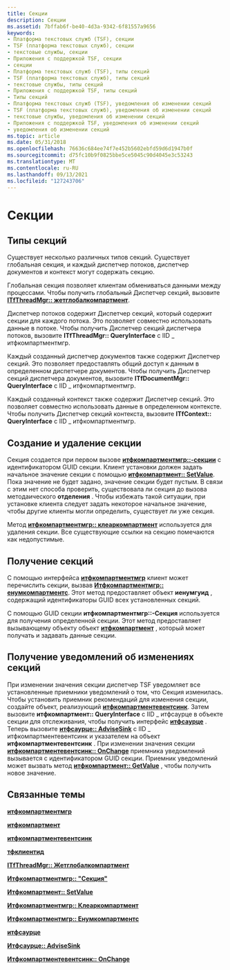 ```yaml
---
title: Секции
description: Секции
ms.assetid: 7bffab6f-be40-4d3a-9342-6f81557a9656
keywords:
- Платформа текстовых служб (TSF), секции
- TSF (платформа текстовых служб), секции
- текстовые службы, секции
- Приложения с поддержкой TSF, секции
- секции
- Платформа текстовых служб (TSF), типы секций
- TSF (платформа текстовых служб), типы секций
- текстовые службы, типы секций
- Приложения с поддержкой TSF, типы секций
- Типы секций
- Платформа текстовых служб (TSF), уведомления об изменении секций
- TSF (платформа текстовых служб), уведомления об изменении секций
- текстовые службы, уведомления об изменении секций
- Приложения с поддержкой TSF, уведомления об изменении секций
- уведомления об изменении секций
ms.topic: article
ms.date: 05/31/2018
ms.openlocfilehash: 76636c684ee74f7e452b5602ebfd59d6d1947b0f
ms.sourcegitcommit: d75fc10b9f0825bbe5ce5045c90d4045e3c53243
ms.translationtype: MT
ms.contentlocale: ru-RU
ms.lasthandoff: 09/13/2021
ms.locfileid: "127243706"
---
```

# <a name="compartments"></a>Секции

## <a name="compartment-types"></a>Типы секций

Существует несколько различных типов секций. Существует глобальная секция, и каждый диспетчер потоков, диспетчер документов и контекст могут содержать секцию.

Глобальная секция позволяет клиентам обмениваться данными между процессами. Чтобы получить глобальный Диспетчер секций, вызовите [**ITfThreadMgr:: жетглобалкомпартмент**](/windows/desktop/api/Msctf/nf-msctf-itfthreadmgr-getglobalcompartment).

Диспетчер потоков содержит Диспетчер секций, который содержит секции для каждого потока. Это позволяет совместно использовать данные в потоке. Чтобы получить Диспетчер секций диспетчера потоков, вызовите **ITfThreadMgr:: QueryInterface** с IID \_ итфкомпартментмгр.

Каждый созданный диспетчер документов также содержит Диспетчер секций. Это позволяет предоставлять общий доступ к данным в определенном диспетчере документов. Чтобы получить Диспетчер секций диспетчера документов, вызовите **ITfDocumentMgr:: QueryInterface** с IID \_ итфкомпартментмгр.

Каждый созданный контекст также содержит Диспетчер секций. Это позволяет совместно использовать данные в определенном контексте. Чтобы получить Диспетчер секций контекста, вызовите **ITfContext:: QueryInterface** с IID \_ итфкомпартментмгр.

## <a name="creating-and-deleting-a-compartment"></a>Создание и удаление секции

Секция создается при первом вызове [**итфкомпартментмгр::-секции**](/windows/desktop/api/Msctf/nf-msctf-itfcompartmentmgr-getcompartment) с идентификатором GUID секции. Клиент установки должен задать начальное значение секции с помощью [**итфкомпартмент:: SetValue**](/windows/desktop/api/Msctf/nf-msctf-itfcompartment-setvalue). Пока значение не будет задано, значение секции будет пустым. В связи с этим нет способа проверить, существовала ли секция до вызова методаического **отделения** . Чтобы избежать такой ситуации, при установке клиента следует задать некоторое начальное значение, чтобы другие клиенты могли определить, существует ли уже секция.

Метод [**итфкомпартментмгр:: клеаркомпартмент**](/windows/desktop/api/Msctf/nf-msctf-itfcompartmentmgr-clearcompartment) используется для удаления секции. Все существующие ссылки на секцию помечаются как недопустимые.

## <a name="obtaining-compartments"></a>Получение секций

С помощью интерфейса [**итфкомпартментмгр**](/windows/desktop/api/Msctf/nn-msctf-itfcompartmentmgr) клиент может перечислить секции, вызвав [**Итфкомпартментмгр:: енумкомпартментс**](/windows/desktop/api/Msctf/nf-msctf-itfcompartmentmgr-enumcompartments). Этот метод предоставляет объект **иенумгуид** , содержащий идентификаторы GUID всех установленных секций.

С помощью GUID секции **итфкомпартментмгр::-Секция** используется для получения определенной секции. Этот метод предоставляет вызывающему объекту объект [**итфкомпартмент**](/windows/desktop/api/Msctf/nn-msctf-itfcompartment) , который может получать и задавать данные секции.

## <a name="receiving-compartment-change-notifications"></a>Получение уведомлений об изменениях секций

При изменении значения секции диспетчер TSF уведомляет все установленные приемники уведомлений о том, что Секция изменилась. Чтобы установить приемник рекомендаций для изменения секции, создайте объект, реализующий [**итфкомпартментевентсинк**](/windows/desktop/api/Msctf/nn-msctf-itfcompartmenteventsink). Затем вызовите **итфкомпартмент:: QueryInterface** с IID \_ итфсаурце в объекте секции для отслеживания, чтобы получить интерфейс [**итфсаурце**](/windows/desktop/api/Msctf/nn-msctf-itfsource) . Теперь вызовите [**итфсаурце:: AdviseSink**](/windows/desktop/api/Msctf/nf-msctf-itfsource-advisesink) с IID \_ итфкомпартментевентсинк и указателем на объект **итфкомпартментевентсинк** . При изменении значения секции [**итфкомпартментевентсинк:: OnChange**](/windows/desktop/api/Msctf/nf-msctf-itfcompartmenteventsink-onchange) приемника уведомлений вызывается с идентификатором GUID секции. Приемник уведомлений может вызвать метод [**итфкомпартмент:: GetValue**](/windows/desktop/api/Msctf/nf-msctf-itfcompartment-getvalue) , чтобы получить новое значение.

## <a name="related-topics"></a>Связанные темы

<dl> <dt>

[**итфкомпартментмгр**](/windows/desktop/api/Msctf/nn-msctf-itfcompartmentmgr)
</dt> <dt>

[**итфкомпартмент**](/windows/desktop/api/Msctf/nn-msctf-itfcompartment)
</dt> <dt>

[**итфкомпартментевентсинк**](/windows/desktop/api/Msctf/nn-msctf-itfcompartmenteventsink)
</dt> <dt>

[**тфклиентид**](tfclientid.md)
</dt> <dt>

[**ITfThreadMgr:: Жетглобалкомпартмент**](/windows/desktop/api/Msctf/nf-msctf-itfthreadmgr-getglobalcompartment)
</dt> <dt>

[**Итфкомпартментмгр:: "Секция"**](/windows/desktop/api/Msctf/nf-msctf-itfcompartmentmgr-getcompartment)
</dt> <dt>

[**Итфкомпартмент:: SetValue**](/windows/desktop/api/Msctf/nf-msctf-itfcompartment-setvalue)
</dt> <dt>

[**Итфкомпартментмгр:: Клеаркомпартмент**](/windows/desktop/api/Msctf/nf-msctf-itfcompartmentmgr-clearcompartment)
</dt> <dt>

[**Итфкомпартментмгр:: Енумкомпартментс**](/windows/desktop/api/Msctf/nf-msctf-itfcompartmentmgr-enumcompartments)
</dt> <dt>

[**итфсаурце**](/windows/desktop/api/Msctf/nn-msctf-itfsource)
</dt> <dt>

[**Итфсаурце:: AdviseSink**](/windows/desktop/api/Msctf/nf-msctf-itfsource-advisesink)
</dt> <dt>

[**Итфкомпартментевентсинк:: OnChange**](/windows/desktop/api/Msctf/nf-msctf-itfcompartmenteventsink-onchange)
</dt> </dl>

 

 




